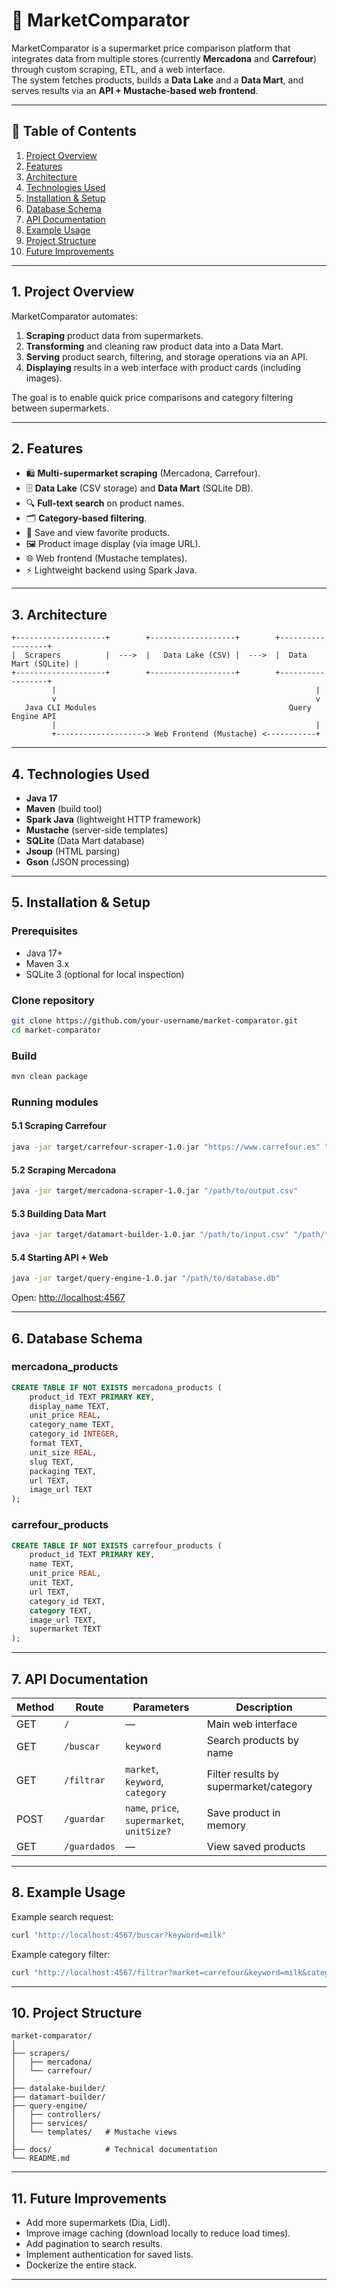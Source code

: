 # 🛒 MarketComparator

MarketComparator is a supermarket price comparison platform that integrates data from multiple stores (currently **Mercadona** and **Carrefour**) through custom scraping, ETL, and a web interface.  
The system fetches products, builds a **Data Lake** and a **Data Mart**, and serves results via an **API + Mustache-based web frontend**.

---

## 📑 Table of Contents
1. [Project Overview](#project-overview)
2. [Features](#features)
3. [Architecture](#architecture)
4. [Technologies Used](#technologies-used)
5. [Installation & Setup](#installation--setup)
6. [Database Schema](#database-schema)
7. [API Documentation](#api-documentation)
8. [Example Usage](#example-usage)
9. [Project Structure](#project-structure)
10. [Future Improvements](#future-improvements)

---

## 1. Project Overview

MarketComparator automates:
1. **Scraping** product data from supermarkets.
2. **Transforming** and cleaning raw product data into a Data Mart.
3. **Serving** product search, filtering, and storage operations via an API.
4. **Displaying** results in a web interface with product cards (including images).

The goal is to enable quick price comparisons and category filtering between supermarkets.

---

## 2. Features

- 🛍 **Multi-supermarket scraping** (Mercadona, Carrefour).
- 🗄 **Data Lake** (CSV storage) and **Data Mart** (SQLite DB).
- 🔍 **Full-text search** on product names.
- 🗂 **Category-based filtering**.
- 💾 Save and view favorite products.
- 🖼 Product image display (via image URL).
- 🌐 Web frontend (Mustache templates).
- ⚡ Lightweight backend using Spark Java.

---

## 3. Architecture

```
+--------------------+        +-------------------+        +------------------+
|  Scrapers          |  --->  |   Data Lake (CSV) |  --->  |  Data Mart (SQLite) |
+--------------------+        +-------------------+        +------------------+
         |                                                          |
         v                                                          v
   Java CLI Modules                                           Query Engine API
         |                                                          |
         +--------------------> Web Frontend (Mustache) <-----------+
```

---

## 4. Technologies Used

- **Java 17**
- **Maven** (build tool)
- **Spark Java** (lightweight HTTP framework)
- **Mustache** (server-side templates)
- **SQLite** (Data Mart database)
- **Jsoup** (HTML parsing)
- **Gson** (JSON processing)

---

## 5. Installation & Setup

### Prerequisites
- Java 17+
- Maven 3.x
- SQLite 3 (optional for local inspection)

### Clone repository
```bash
git clone https://github.com/your-username/market-comparator.git
cd market-comparator
```

### Build
```bash
mvn clean package
```

### Running modules

#### 5.1 Scraping Carrefour
```bash
java -jar target/carrefour-scraper-1.0.jar "https://www.carrefour.es" "/path/to/output.csv"
```

#### 5.2 Scraping Mercadona
```bash
java -jar target/mercadona-scraper-1.0.jar "/path/to/output.csv"
```

#### 5.3 Building Data Mart
```bash
java -jar target/datamart-builder-1.0.jar "/path/to/input.csv" "/path/to/database.db"
```

#### 5.4 Starting API + Web
```bash
java -jar target/query-engine-1.0.jar "/path/to/database.db"
```
Open: [http://localhost:4567](http://localhost:4567)

---

## 6. Database Schema

### mercadona_products
```sql
CREATE TABLE IF NOT EXISTS mercadona_products (
    product_id TEXT PRIMARY KEY,
    display_name TEXT,
    unit_price REAL,
    category_name TEXT,
    category_id INTEGER,
    format TEXT,
    unit_size REAL,
    slug TEXT,
    packaging TEXT,
    url TEXT,
    image_url TEXT
);
```

### carrefour_products
```sql
CREATE TABLE IF NOT EXISTS carrefour_products (
    product_id TEXT PRIMARY KEY,
    name TEXT,
    unit_price REAL,
    unit TEXT,
    url TEXT,
    category_id TEXT,
    category TEXT,
    image_url TEXT,
    supermarket TEXT
);
```

---

## 7. API Documentation

| Method | Route           | Parameters                              | Description                          |
|--------|----------------|-----------------------------------------|--------------------------------------|
| GET    | `/`            | —                                       | Main web interface                   |
| GET    | `/buscar`      | `keyword`                               | Search products by name               |
| GET    | `/filtrar`     | `market`, `keyword`, `category`         | Filter results by supermarket/category |
| POST   | `/guardar`     | `name`, `price`, `supermarket`, `unitSize?` | Save product in memory                |
| GET    | `/guardados`   | —                                       | View saved products                   |

---

## 8. Example Usage

Example search request:
```bash
curl "http://localhost:4567/buscar?keyword=milk"
```

Example category filter:
```bash
curl "http://localhost:4567/filtrar?market=carrefour&keyword=milk&category=Dairy"
```

---




## 10. Project Structure
```
market-comparator/
│
├── scrapers/
│   ├── mercadona/
│   └── carrefour/
│
├── datalake-builder/
├── datamart-builder/
├── query-engine/
│   ├── controllers/
│   ├── services/
│   └── templates/   # Mustache views
│
├── docs/            # Technical documentation
└── README.md
```

---

## 11. Future Improvements
- Add more supermarkets (Dia, Lidl).
- Improve image caching (download locally to reduce load times).
- Add pagination to search results.
- Implement authentication for saved lists.
- Dockerize the entire stack.

---

